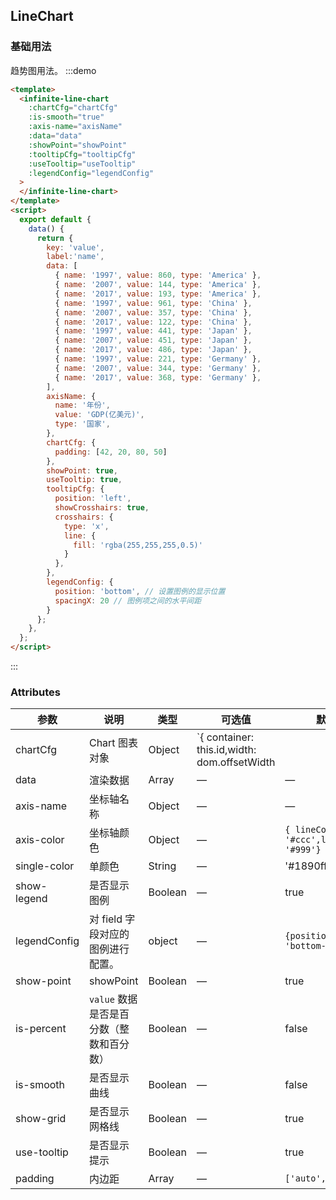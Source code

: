 ## LineChart

### 基础用法

趋势图用法。
:::demo

```html
<template>
  <infinite-line-chart
    :chartCfg="chartCfg"
    :is-smooth="true"
    :axis-name="axisName"
    :data="data"
    :showPoint="showPoint"
    :tooltipCfg="tooltipCfg"
    :useTooltip="useTooltip"
    :legendConfig="legendConfig"
  >
  </infinite-line-chart>
</template>
<script>
  export default {
    data() {
      return {
        key: 'value',
        label:'name',
        data: [
          { name: '1997', value: 860, type: 'America' },
          { name: '2007', value: 144, type: 'America' },
          { name: '2017', value: 193, type: 'America' },
          { name: '1997', value: 961, type: 'China' },
          { name: '2007', value: 357, type: 'China' },
          { name: '2017', value: 122, type: 'China' },
          { name: '1997', value: 441, type: 'Japan' },
          { name: '2007', value: 451, type: 'Japan' },
          { name: '2017', value: 486, type: 'Japan' },
          { name: '1997', value: 221, type: 'Germany' },
          { name: '2007', value: 344, type: 'Germany' },
          { name: '2017', value: 368, type: 'Germany' },
        ],
        axisName: {
          name: '年份',
          value: 'GDP(亿美元)',
          type: '国家',
        },
        chartCfg: {
          padding: [42, 20, 80, 50]
        },
        showPoint: true,
        useTooltip: true,
        tooltipCfg: {
          position: 'left',
          showCrosshairs: true,
          crosshairs: {
            type: 'x',
            line: {
              fill: 'rgba(255,255,255,0.5)'
            }
          },
        },
        legendConfig: {
          position: 'bottom', // 设置图例的显示位置
          spacingX: 20 // 图例项之间的水平间距
        }
      };
    },
  };
</script>
```

:::

### Attributes

| 参数         | 说明                                     | 类型    | 可选值 | 默认值                                    |
| ------------ | ---------------------------------------- | ------- | ------ | ----------------------------------------- |
| chartCfg         | Chart 图表对象                                 | Object   | `{ container: this.id,width: dom.offsetWidth || 800,height: dom.innerHeight || 500}`     | —                                         |
| data         | 渲染数据                                 | Array   | —      | —                                         |
| axis-name    | 坐标轴名称                               | Object  | —      | —                                         |
| axis-color   | 坐标轴颜色                               | Object  | —      | `{ lineColor: '#ccc',labelColor: '#999'}` |
| single-color | 单颜色                                   | String  | —      | '#1890ff'                                 |
| show-legend  | 是否显示图例                             | Boolean | —      | true                                      |
| legendConfig  | 对 field 字段对应的图例进行配置。                             | object | —      | `{position: 'bottom-center'}`                                      |
| show-point   | showPoint                                | Boolean | —      | true                                      |
| is-percent   | `value` 数据是否是百分数（整数和百分数） | Boolean | —      | false                                     |
| is-smooth    | 是否显示曲线                             | Boolean | —      | false                                     |
| show-grid    | 是否显示网格线                           | Boolean | —      | true                                      |
| use-tooltip  | 是否显示提示                             | Boolean | —      | true                                      |
| padding      | 内边距                                  | Array   | —     | `['auto', 'auto']`  || `[20, 20, 95, 80], // 上，右，下，左`                      |

